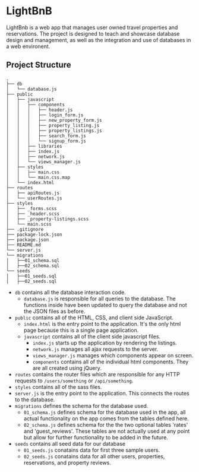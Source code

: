 # LightBnB
LightBnb is a web app that manages user owned travel properties and reservations. The project is designed to teach and showcase database design
and management, as well as the integration and use of databases in a web environent.
## Project Structure

```
.
├── db
│   └── database.js
├── public
│   ├── javascript
│   │   ├── components 
│   │   │   ├── header.js
│   │   │   ├── login_form.js
│   │   │   ├── new_property_form.js
│   │   │   ├── property_listing.js
│   │   │   ├── property_listings.js
│   │   │   ├── search_form.js
│   │   │   └── signup_form.js
│   │   ├── libraries
│   │   ├── index.js
│   │   ├── network.js
│   │   └── views_manager.js
│   ├── styles
│   │   ├── main.css
│   │   └── main.css.map
│   └── index.html
├── routes
│   ├── apiRoutes.js
│   └── userRoutes.js
├── styles  
│   ├── _forms.scss
│   ├── _header.scss
│   ├── _property-listings.scss
│   └── main.scss
├── .gitignore
├── package-lock.json
├── package.json
├── README.md
└── server.js
└── migrations
│   ├──01_schema.sql
│   ├──02_schema.sql
└── seeds
│   ├──01_seeds.sql
│   ├──02_seeds.sql
```

* `db` contains all the database interaction code.
  * `database.js` is responsible for all queries to the database. The functions inside have been updated to query the database and not the JSON files as before.
* `public` contains all of the HTML, CSS, and client side JavaScript. 
  * `index.html` is the entry point to the application. It's the only html page because this is a single page application.
  * `javascript` contains all of the client side javascript files.
    * `index.js` starts up the application by rendering the listings.
    * `network.js` manages all ajax requests to the server.
    * `views_manager.js` manages which components appear on screen.
    * `components` contains all of the individual html components. They are all created using jQuery.
* `routes` contains the router files which are responsible for any HTTP requests to `/users/something` or `/api/something`. 
* `styles` contains all of the sass files. 
* `server.js` is the entry point to the application. This connects the routes to the database.
* `migrations` defines the schema for the database used.
  * `01_schema.js` defines schema for the database used in the app, all actual functionality on the app comes from the tables defined here.
  * `02_schema.js` defines schema for the the two optional tables 'rates' and 'guest_reviews'. These tables are not actually used at any point but allow
                   for further functionality to be added in the future.
* `seeds` contains all seed data for our database
  * `01_seeds.js` conatains data for first three sample users.
  * `02_seeds.js` conatains data for all other users, properties, reservations, and property reviews.
